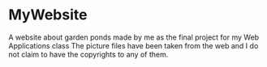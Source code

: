 # MyWebsite
A website about garden ponds made by me as the final project for my Web Applications class 
The picture files have been taken from the web and I do not claim to have the copyrights to any of them.
